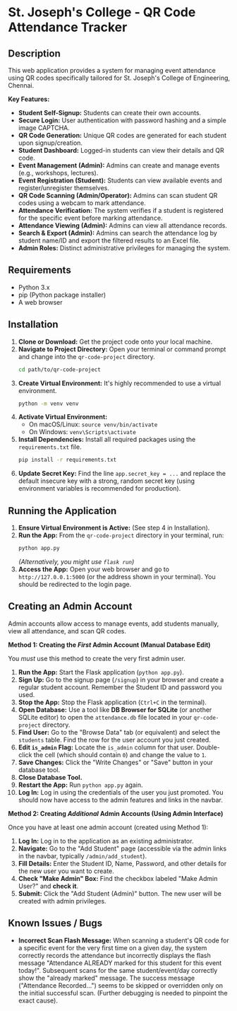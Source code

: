 # St. Joseph's College - QR Code Attendance Tracker

## Description

This web application provides a system for managing event attendance using QR codes specifically tailored for St. Joseph's College of Engineering, Chennai. 

**Key Features:**

* **Student Self-Signup:** Students can create their own accounts.
* **Secure Login:** User authentication with password hashing and a simple image CAPTCHA.
* **QR Code Generation:** Unique QR codes are generated for each student upon signup/creation.
* **Student Dashboard:** Logged-in students can view their details and QR code.
* **Event Management (Admin):** Admins can create and manage events (e.g., workshops, lectures).
* **Event Registration (Student):** Students can view available events and register/unregister themselves.
* **QR Code Scanning (Admin/Operator):** Admins can scan student QR codes using a webcam to mark attendance.
* **Attendance Verification:** The system verifies if a student is registered for the specific event before marking attendance.
* **Attendance Viewing (Admin):** Admins can view all attendance records.
* **Search & Export (Admin):** Admins can search the attendance log by student name/ID and export the filtered results to an Excel file.
* **Admin Roles:** Distinct administrative privileges for managing the system.

## Requirements

* Python 3.x
* pip (Python package installer)
* A web browser

## Installation

1.  **Clone or Download:** Get the project code onto your local machine.
2.  **Navigate to Project Directory:** Open your terminal or command prompt and change into the `qr-code-project` directory.
    ```bash
    cd path/to/qr-code-project
    ```
3.  **Create Virtual Environment:** It's highly recommended to use a virtual environment.
    ```bash
    python -m venv venv 
    ```
4.  **Activate Virtual Environment:**
    * On macOS/Linux: `source venv/bin/activate`
    * On Windows: `venv\Scripts\activate`
5.  **Install Dependencies:** Install all required packages using the `requirements.txt` file.
    ```bash
    pip install -r requirements.txt
    ```
6.   **Update Secret Key:** Find the line `app.secret_key = ...` and replace the default insecure key with a strong, random secret key (using environment variables is recommended for production).

## Running the Application

1.  **Ensure Virtual Environment is Active:** (See step 4 in Installation).
2.  **Run the App:** From the `qr-code-project` directory in your terminal, run:
    ```bash
    python app.py
    ```
    *(Alternatively, you might use `flask run`)*
3.  **Access the App:** Open your web browser and go to `http://127.0.0.1:5000` (or the address shown in your terminal). You should be redirected to the login page.

## Creating an Admin Account

Admin accounts allow access to manage events, add students manually, view all attendance, and scan QR codes.

**Method 1: Creating the *First* Admin Account (Manual Database Edit)**

You *must* use this method to create the very first admin user.

1.  **Run the App:** Start the Flask application (`python app.py`).
2.  **Sign Up:** Go to the signup page (`/signup`) in your browser and create a regular student account. Remember the Student ID and password you used.
3.  **Stop the App:** Stop the Flask application (`Ctrl+C` in the terminal).
4.  **Open Database:** Use a tool like **DB Browser for SQLite** (or another SQLite editor) to open the `attendance.db` file located in your `qr-code-project` directory.
5.  **Find User:** Go to the "Browse Data" tab (or equivalent) and select the `students` table. Find the row for the user account you just created.
6.  **Edit `is_admin` Flag:** Locate the `is_admin` column for that user. Double-click the cell (which should contain `0`) and change the value to `1`.
7.  **Save Changes:** Click the "Write Changes" or "Save" button in your database tool.
8.  **Close Database Tool.**
9.  **Restart the App:** Run `python app.py` again.
10. **Log In:** Log in using the credentials of the user you just promoted. You should now have access to the admin features and links in the navbar.

**Method 2: Creating *Additional* Admin Accounts (Using Admin Interface)**

Once you have at least one admin account (created using Method 1):

1.  **Log In:** Log in to the application as an existing administrator.
2.  **Navigate:** Go to the "Add Student" page (accessible via the admin links in the navbar, typically `/admin/add_student`).
3.  **Fill Details:** Enter the Student ID, Name, Password, and other details for the new user you want to create.
4.  **Check "Make Admin" Box:** Find the checkbox labeled "Make Admin User?" and **check it**.
5.  **Submit:** Click the "Add Student (Admin)" button. The new user will be created with admin privileges.

## Known Issues / Bugs

* **Incorrect Scan Flash Message:** When scanning a student's QR code for a specific event for the very first time on a given day, the system correctly records the attendance but incorrectly displays the flash message "Attendance ALREADY marked for this student for this event today!". Subsequent scans for the same student/event/day correctly show the "already marked" message. The success message ("Attendance Recorded...") seems to be skipped or overridden only on the initial successful scan. (Further debugging is needed to pinpoint the exact cause).
